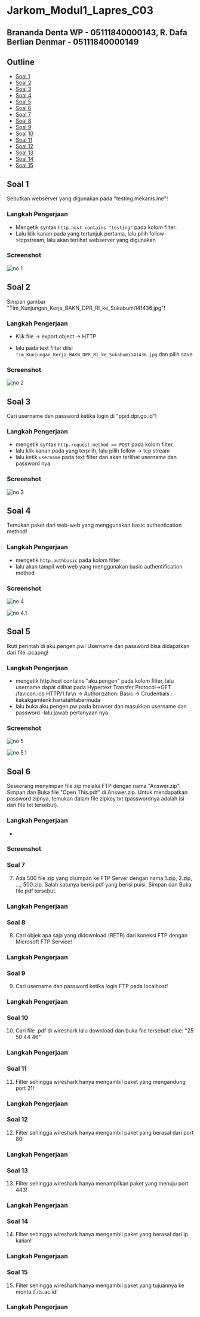 # Jarkom_Modul1_Lapres_C03

## Brananda Denta WP - 05111840000143, R. Dafa Berlian Denmar - 05111840000149

## Outline

+ [Soal 1](#soal-1)
+ [Soal 2](#soal-2)
+ [Soal 3](#soal-3)
+ [Soal 4](#soal-4)
+ [Soal 5](#soal-5)
+ [Soal 6](#soal-6)
+ [Soal 7](#soal-7)
+ [Soal 8](#soal-8)
+ [Soal 9](#soal-9)
+ [Soal 10](#soal-10)
+ [Soal 11](#soal-11)
+ [Soal 12](#soal-12)
+ [Soal 13](#soal-13)
+ [Soal 14](#soal-14)
+ [Soal 15](#soal-15)

## Soal 1

Sebutkan webserver yang digunakan pada "testing.mekanis.me"!

### Langkah Pengerjaan

- Mengetik syntax `http.host contains "testing"` pada kolom filter.
- Lalu klik kanan pada yang tertunjuk pertama, lalu pilih follow->tcpstream, lalu akan terlihat webserver yang digunakan

### Screenshot

![no 1](/img/Picture1.jpg)

## Soal 2

Simpan gambar "Tim_Kunjungan_Kerja_BAKN_DPR_RI_ke_Sukabumi141436.jpg"!

### Langkah Pengerjaan

- Klik file -> export object -> HTTP

- lalu pada text filter diisi `Tim_Kunjungan_Kerja_BAKN_DPR_RI_ke_Sukabumi141436.jpg` dan pilih save

### Screenshot

![no 2](/img/Picture2.png)

## Soal 3

Cari username dan password ketika login di "ppid.dpr.go.id"!

### Langkah Pengerjaan

- mengetik syntax `http.request.method == POST` pada kolom filter
- lalu klik kanan pada yang terpilih, lalu pilih follow -> tcp stream
- lalu ketik `username` pada  text filter dan akan terlihat username dan password nya.

### Screenshot
![no 3](/img/Picture3.jpg)

## Soal 4

Temukan paket dari web-web yang menggunakan basic authentication method!

### Langkah Pengerjaan

- mengetik `http.authbasic` pada kolom filter
- lalu akan tampil web web yang menggunakan basic authentification method 

### Screenshot

![no 4](/img/Picture4.jpg)

![no 4.1](/img/Picture7.jpg)

## Soal 5

Ikuti perintah di aku.pengen.pw! Username dan password bisa didapatkan dari file .pcapng!

### Langkah Pengerjaan

- mengetik http.host contains "aku.pengen" pada kolom filter, lalu username dapat dilihat pada Hypertext Transfer Protocol->GET /favicon.ico HTTP/1.1\r\n -> Authorization: Basic -> Crudentials : kakakgamtenk:hartatahtabermuda
- lalu buka aku.pengen.pw pada browser dan masukkan username dan password
-lalu jawab pertanyaan nya

### Screenshot

![no 5](/img/Picture8.jpg)

![no 5.1](/img/Picture9.jpg)

## Soal 6
Seseorang menyimpan file zip melalui FTP dengan nama "Answer.zip". Simpan dan Buka file "Open This.pdf" di Answer.zip. Untuk mendapatkan password zipnya, temukan dalam file zipkey.txt (passwordnya adalah isi dari file txt tersebut).

### Langkah Pengerjaan
- 

### Screenshot

### Soal 7
7. Ada 500 file zip yang disimpan ke FTP Server dengan nama 1.zip, 2.zip, ..., 500.zip. Salah satunya berisi pdf yang berisi puisi. Simpan dan Buka file pdf tersebut.
### Langkah Pengerjaan

### Soal 8
8. Cari objek apa saja yang didownload (RETR) dari koneksi FTP dengan Microsoft FTP Service!
### Langkah Pengerjaan

### Soal 9
9. Cari username dan password ketika login FTP pada localhost!
### Langkah Pengerjaan

### Soal 10
10. Cari file .pdf di wireshark lalu download dan buka file tersebut!
clue: "25 50 44 46" 

### Langkah Pengerjaan

### Soal 11
11. Filter sehingga wireshark hanya mengambil paket yang mengandung port 21!
### Langkah Pengerjaan

### Soal 12
12. Filter sehingga wireshark hanya mengambil paket yang berasal dari port 80!
### Langkah Pengerjaan

### Soal 13
13. Filter sehingga wireshark hanya menampilkan paket yang menuju port 443!
### Langkah Pengerjaan

### Soal 14
14. Filter sehingga wireshark hanya mengambil paket yang berasal dari ip kalian!
### Langkah Pengerjaan

### Soal 15
15. Filter sehingga wireshark hanya mengambil paket yang tujuannya ke monta.if.its.ac.id!
### Langkah Pengerjaan




